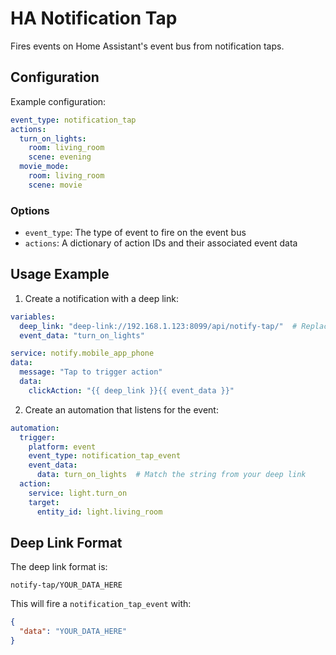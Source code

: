 # HA Notification Tap

Fires events on Home Assistant's event bus from notification taps.

## Configuration

Example configuration:

```yaml
event_type: notification_tap
actions:
  turn_on_lights:
    room: living_room
    scene: evening
  movie_mode:
    room: living_room
    scene: movie
```

### Options

- `event_type`: The type of event to fire on the event bus
- `actions`: A dictionary of action IDs and their associated event data

## Usage Example

1. Create a notification with a deep link:
```yaml
variables:
  deep_link: "deep-link://192.168.1.123:8099/api/notify-tap/"  # Replace IP with your HA IP
  event_data: "turn_on_lights"

service: notify.mobile_app_phone
data:
  message: "Tap to trigger action"
  data:
    clickAction: "{{ deep_link }}{{ event_data }}"
```

2. Create an automation that listens for the event:
```yaml
automation:
  trigger:
    platform: event
    event_type: notification_tap_event
    event_data:
      data: turn_on_lights  # Match the string from your deep link
  action:
    service: light.turn_on
    target:
      entity_id: light.living_room
```

## Deep Link Format

The deep link format is:
```
notify-tap/YOUR_DATA_HERE
```

This will fire a `notification_tap_event` with:
```json
{
  "data": "YOUR_DATA_HERE"
}
```
